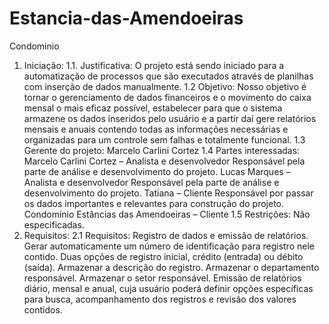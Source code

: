 # Estancia-das-Amendoeiras
Condominio
1. Iniciação:
1.1. Justificativa:
O projeto está sendo iniciado para a automatização de processos que são executados através de planilhas com inserção de dados manualmente.
1.2 Objetivo:
Nosso objetivo é tornar o gerenciamento de dados financeiros e o movimento do caixa mensal o mais eficaz possível, estabelecer para que o sistema armazene os dados inseridos pelo usuário e a partir daí gere relatórios mensais e anuais contendo todas as informações necessárias e organizadas para um controle sem falhas e totalmente funcional.
1.3 Gerente do projeto:
Marcelo Carlini Cortez
1.4 Partes interessadas:
Marcelo Carlini Cortez – Analista e desenvolvedor
Responsável pela parte de análise e desenvolvimento do projeto.
Lucas Marques – Analista e desenvolvedor
Responsável pela parte de análise e desenvolvimento do projeto.
Tatiana – Cliente
Responsável por passar os dados importantes e relevantes para construção do projeto.
Condomínio Estâncias das Amendoeiras – Cliente
1.5 Restrições:
Não especificadas.
2. Requisitos:
2.1 Requisitos:
Registro de dados e emissão de relatórios.
Gerar automaticamente um número de identificação para registro nele contido.
Duas opções de registro inicial, crédito (entrada) ou débito (saída).
Armazenar a descrição do registro.
Armazenar o departamento responsável.
Armazenar o setor responsável.
Emissão de relatórios diário, mensal e anual, cuja usuário poderá definir opções específicas para busca, acompanhamento dos registros e revisão dos valores contidos.
